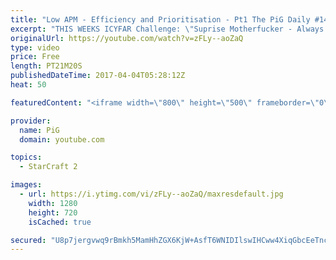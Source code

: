 ```yaml
---
title: "Low APM - Efficiency and Prioritisation - Pt1 The PiG Daily #148"
excerpt: "THIS WEEKS ICYFAR Challenge: \"Suprise Motherfucker - Always attack at two locations at once.”\r \r Send submissions to pigrandom88@gmail.com as attachment AND only ICYFAR as title! Latest submission is 24 hours before the show airs on the tuesday (AM/EU) /wednesday (AU) daily.\r \r Use this link to join"
originalUrl: https://youtube.com/watch?v=zFLy--aoZaQ
type: video
price: Free
length: PT21M20S
publishedDateTime: 2017-04-04T05:28:12Z
heat: 50

featuredContent: "<iframe width=\"800\" height=\"500\" frameborder=\"0\" src=\"https://www.youtube.com/embed/zFLy--aoZaQ\" allow=\"accelerometer; autoplay; encrypted-media; gyroscope; picture-in-picture\" allowfullscreen></iframe>"

provider:
  name: PiG
  domain: youtube.com

topics:
  - StarCraft 2

images:
  - url: https://i.ytimg.com/vi/zFLy--aoZaQ/maxresdefault.jpg
    width: 1280
    height: 720
    isCached: true

secured: "U8p7jergvwq9rBmkh5MamHhZGX6KjW+AsfT6WNIDIlswIHCww4XiqGbcEeTncjuZRMEalm0dcsNIPM2TuDAuRXkXFg3qxmJ1vbCOeIfAlveEdyhFIJ6JC9MSniakWyQOwlwZgFnNbHP0Pr6lh0HJxRS/iW41RkFGX3NlzvPT6HkPiqrSfW8PNhL/XihvBrCGnlxCAElEv6bMWflfM0iARop8Iy0NTIl0/eby898SLNCtxj2TYJlhn/zANPSPD6DyPG6jO7JI+rUDh8BPWO606+p1HjzenprsN9zQpEvCFK17QyyYiGRNknaPXDHw/1/AisPq1AHsS2QRa0Rfkh+2jkY/WSo3BMoZOTMf55Z+xlK4U5z1cf4jGivROCFhfm1wux8PsEe0wOkFuPWuAXOzSSRXh64A6DqPK80K5SGeALQ=;UZTlnGx0MjBzjMbsvV7sZA=="
---
```


